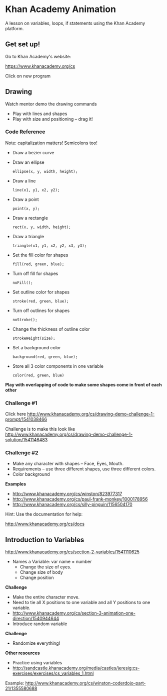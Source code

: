# Khan Academy Animation

A lesson on variables, loops, if statements using the Khan Academy platform.


## Get set up!

Go to Khan Academy's website:

https://www.khanacademy.org/cs

Click on new program


## Drawing

Watch mentor demo the drawing commands

- Play with lines and shapes
- Play with size and positioning – drag it!

### Code Reference

Note: capitalization matters! Semicolons too!

- Draw a bezier curve


- Draw an ellipse

   ```
   ellipse(x, y, width, height);
   ```

- Draw a line

   ```
   line(x1, y1, x2, y2);
   ```

- Draw a point

   ```
   point(x, y);
   ```

- Draw a rectangle

   ```
   rect(x, y, width, height);
   ```

- Draw a triangle
 
   ```
   triangle(x1, y1, x2, y2, x3, y3);
   ```

- Set the fill color for shapes

   ```
   fill(red, green, blue);
   ```

- Turn off fill for shapes

   ```
   noFill();
   ```

- Set outline color for shapes

   ```
   stroke(red, green, blue);
   ```

- Turn off outlines for shapes

   ```
   noStroke();
   ```

- Change the thickness of outline color

   ```
   strokeWeight(size);
   ```

- Set a background color

   ```
   background(red, green, blue);
   ```

- Store all 3 color components in one variable

   ```
   color(red, green, blue)
   ```

**Play with overlapping of code to make some shapes come in front of each other**


### Challenge #1

Click here http://www.khanacademy.org/cs/drawing-demo-challenge-1-prompt/1541038466

Challenge is to make this look like http://www.khanacademy.org/cs/drawing-demo-challenge-1-solution/1541146483


### Challenge #2

- Make any character with shapes – Face, Eyes, Mouth.
- Requirements – use three different shapes, use three different colors.
- Color background


**Examples**


- http://www.khanacademy.org/cs/winston/823977317
- http://www.khanacademy.org/cs/paul-frank-monkey/1000178956
- http://www.khanacademy.org/cs/silly-pinguin/1156504170

Hint: Use the documentation for help:

http://www.khanacademy.org/cs/docs



## Introduction to Variables

http://www.khanacademy.org/cs/section-2-variables/1541110625

- Names a Variable: var name = number
  - Change the size of eyes.
  - Change size of body
  - Change position


**Challenge**

- Make the entire character move.
- Need to tie all X positions to one variable and all Y positions to one variable.
- http://www.khanacademy.org/cs/section-3-animation-one-direction/1540944644
- Introduce random variable

**Challenge**

- Randomize everything!



**Other resources**

- Practice using variables
- http://sandcastle.khanacademy.org/media/castles/jeresig:cs-exercises/exercises/cs_variables_1.html

Example: http://www.khanacademy.org/cs/winston-coderdojo-part-21/1355580688
